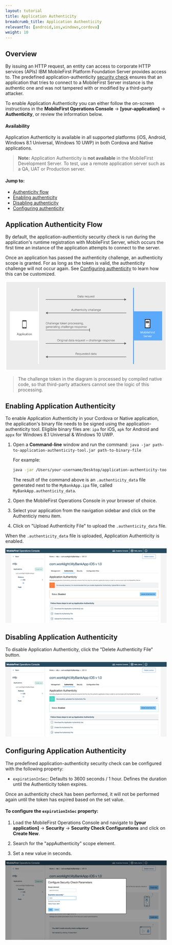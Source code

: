 ```yaml
---
layout: tutorial
title: Application Authenticity 
breadcrumb_title: Application Authenticity
relevantTo: [android,ios,windows,cordova]
weight: 10
---
```

## Overview
By issuing an HTTP request, an entity can access to corporate HTTP services (APIs) IBM MobileFirst Platform Foundation Server provides access to. The predefined application-authenticity [security check](../authentication-concepts/) ensures that an application that tries to connect to a MobileFirst Server instance is the authentic one and was not tampered with or modified by a third-party attacker.

To enable Application Authenticity you can either follow the on-screen instructions in the **MobileFirst Operations Console** → **[your-application]** → **Authenticity**, or review the information below.

#### Availability
Application Authenticity is available in all supported platforms (iOS, Android, Windows 8.1 Universal, Windows 10 UWP) in both Cordova and Native applications.

> <b>Note:</b> Application Authenticity is <b>not available</b> in the MobileFirst Development Server. To test, use a remote application server such as a QA, UAT or Production server.

#### Jump to:

- [Authenticity flow](authenticity-flow)
- [Enabling authenticity](enabling-application-authenticity)
- [Disabling authenticity](disabling-application-authenticity)
- [Configuring authenticity](configuring-application-authenticity)

## Application Authenticity Flow
By default, the application-authenticity security check is run during the application's runtime registration with MobileFirst Server, which occurs the first time an instance of the application attempts to connect to the server.

Once an application has passed the authenticity challenge, an authenticity scope is granted. For as long as the token is valid, the authenticity challenge will not occur again. See [Configuring authenticity](configuring-authenticity) to learn how this can be customized.

![Authenticity flow](check_flow.jpg)

> The challenge token in the diagram is processed by compiled native code, so that third-party attackers cannot see the logic of this processing.

## Enabling Application Authenticity
To enable Application Authenticity in your Cordova or Native application, the application's binary file needs to be signed using the application-authenticity tool. Eligible binary files are: `ipa` for iOS, `apk` for Android and `appx` for Windows 8.1 Universal &amp; Windows 10 UWP.

1. Open a **Command-line** window and run the command: `java -jar path-to-application-authenticity-tool.jar path-to-binary-file`

    For example:

    ```bash
    java -jar /Users/your-username/Desktop/application-authenticity-tool.jar /Users/your-username/Desktop/MyBankApp.ipa
    ```

    The result of the command above is an `.authenticity_data` file generated next to the `MyBankApp.ipa` file, called `MyBankApp.authenticity_data`.
 
2. Open the MobileFirst Operations Console in your browser of choice.
3. Select your application from the navigation sidebar and click on the Authenticiy menu item.
3. Click on "Upload Authenticity File" to upload the `.authenticity_data` file.

When the `.authenticity_data` file is uploaded, Application Authenticity is enabled.

![Enable Application Authenticity by uploading an .authenticity_data file](enable_authenticity.png)

## Disabling Application Authenticity
To disable Application Authenticity, click the "Delete Authenticity File" button.

![Disable Application Authenticity by removing a previously uploaded .authenticity_data file](disable_authenticity.png)

## Configuring Application Authenticity
The predefined application-authenticity security check can be configured with the following property:

- `expirationInSec`: Defaults to 3600 seconds / 1 hour. Defines the duration until the Authenticity token expires.

Once an authenticity check has been performed, it will not be performed again until the token has expired based on the set value.

#### To configure the `expirationInSec` property:

1. Load the MobileFirst Operations Console and navigate to **[your application]** → **Security** → **Security Check Configurations** and click on **Create New**.

2. Search for the "appAuthenticity" scope element.

3. Set a new value in seconds.

![Configuring the expirationSec property in the console](configuring_expirationSec.png)

